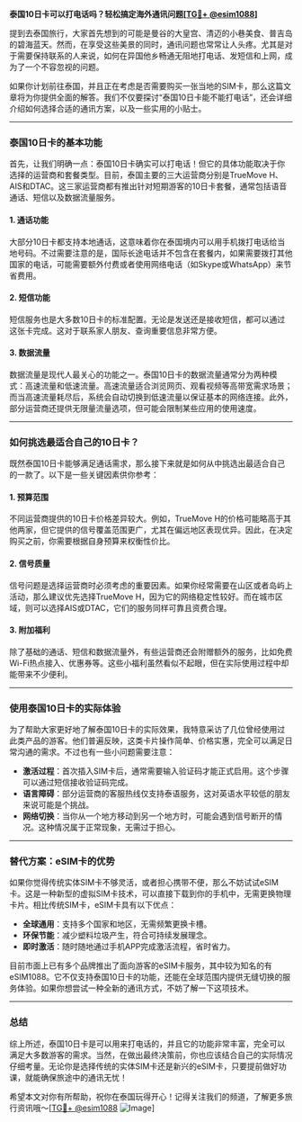 **泰国10日卡可以打电话吗？轻松搞定海外通讯问题[[TG💪+ @esim1088](https://t.me/s/esim1088)]**

提到去泰国旅行，大家首先想到的可能是曼谷的大皇宫、清迈的小巷美食、普吉岛的碧海蓝天。然而，在享受这些美景的同时，通讯问题也常常让人头疼。尤其是对于需要保持联系的人来说，如何在异国他乡畅通无阻地打电话、发短信和上网，成为了一个不容忽视的问题。

如果你计划前往泰国，并且正在考虑是否需要购买一张当地的SIM卡，那么这篇文章将为你提供全面的解答。我们不仅要探讨“泰国10日卡能不能打电话”，还会详细介绍如何选择合适的通讯方案，以及一些实用的小贴士。

---

### 泰国10日卡的基本功能

首先，让我们明确一点：泰国10日卡确实可以打电话！但它的具体功能取决于你选择的运营商和套餐类型。目前，泰国主要的三大运营商分别是TrueMove H、AIS和DTAC。这三家运营商都有推出针对短期游客的10日卡套餐，通常包括语音通话、短信以及数据流量服务。

#### 1. **通话功能**
大部分10日卡都支持本地通话，这意味着你在泰国境内可以用手机拨打电话给当地号码。不过需要注意的是，国际长途电话并不包含在套餐内，如果需要拨打其他国家的电话，可能需要额外付费或者使用网络电话（如Skype或WhatsApp）来节省费用。

#### 2. **短信功能**
短信服务也是大多数10日卡的标准配置。无论是发送还是接收短信，都可以通过这张卡完成。这对于联系家人朋友、查询重要信息非常方便。

#### 3. **数据流量**
数据流量是现代人最关心的功能之一。泰国10日卡的数据流量通常分为两种模式：高速流量和低速流量。高速流量适合浏览网页、观看视频等高带宽需求场景；而当高速流量耗尽后，系统会自动切换到低速流量以保证基本的网络连接。此外，部分运营商还提供无限量流量选项，但可能会限制某些应用的使用速度。

---

### 如何挑选最适合自己的10日卡？

既然泰国10日卡能够满足通话需求，那么接下来就是如何从中挑选出最适合自己的一款了。以下是一些关键因素供你参考：

#### 1. **预算范围**
不同运营商提供的10日卡价格差异较大。例如，TrueMove H的价格可能略高于其他两家，但它提供的信号覆盖范围更广，尤其在偏远地区表现优异。因此，在决定购买之前，你需要根据自身预算来权衡性价比。

#### 2. **信号质量**
信号问题是选择运营商时必须考虑的重要因素。如果你经常需要在山区或者岛屿上活动，那么建议优先选择TrueMove H，因为它的网络稳定性较好。而在城市区域，则可以选择AIS或DTAC，它们的服务同样可靠且资费合理。

#### 3. **附加福利**
除了基础的通话、短信和数据流量外，有些运营商还会附赠额外的服务，比如免费Wi-Fi热点接入、优惠券等。这些小福利虽然看似不起眼，但在实际使用过程中却能带来不少便利。

---

### 使用泰国10日卡的实际体验

为了帮助大家更好地了解泰国10日卡的实际效果，我特意采访了几位曾经使用过此类产品的游客。他们普遍反映，这类卡片操作简单、价格实惠，完全可以满足日常沟通的需求。不过也有一些小问题需要注意：

- **激活过程**：首次插入SIM卡后，通常需要输入验证码才能正式启用。这个步骤可以通过短信接收验证码完成。
- **语言障碍**：部分运营商的客服热线仅支持泰语服务，这对英语水平较低的朋友来说可能是个挑战。
- **网络切换**：当你从一个地方移动到另一个地方时，可能会遇到信号断开的情况。这种情况属于正常现象，无需过于担心。

---

### 替代方案：eSIM卡的优势

如果你觉得传统实体SIM卡不够灵活，或者担心携带不便，那么不妨试试eSIM卡。这是一种新型的虚拟SIM卡技术，可以直接下载到你的手机中，无需更换物理卡片。相比传统SIM卡，eSIM卡具有以下优点：

- **全球通用**：支持多个国家和地区，无需频繁更换卡槽。
- **环保节能**：减少塑料垃圾产生，符合可持续发展理念。
- **即时激活**：随时随地通过手机APP完成激活流程，省时省力。

目前市面上已有多个品牌推出了面向游客的eSIM卡服务，其中较为知名的有eSIM1088。它不仅支持泰国10日卡的功能，还能在全球范围内提供无缝切换的服务体验。如果你想尝试一种全新的通讯方式，不妨了解一下这项技术。

---

### 总结

综上所述，泰国10日卡是可以用来打电话的，并且它的功能非常丰富，完全可以满足大多数游客的需求。当然，在做出最终决策前，你也应该结合自己的实际情况仔细考量。无论你是选择传统的实体SIM卡还是新兴的eSIM卡，只要提前做好功课，就能确保旅途中的通讯无忧！

希望本文对你有所帮助，祝你在泰国玩得开心！记得关注我们的频道，了解更多旅行资讯哦～[[TG💪+ @esim1088](https://t.me/s/esim1088) ![Image](https://i.postimg.cc/4NQfJmqS/Snipaste-2025-05-13-00-14-12.png)]